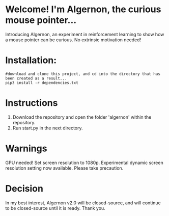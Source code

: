 # Welcome! I'm Algernon, the curious mouse pointer...
Introducing Algernon, an experiment in reinforcement learning to show how a mouse pointer can be curious. No extrinsic motivation needed!

# Installation:
```
#download and clone this project, and cd into the directory that has been created as a result...
pip3 install -r dependencies.txt
```
# Instructions
1. Download the repository and open the folder 'algernon' within the repository.
2. Run start.py in the next directory.

# Warnings
GPU needed!
Set screen resolution to 1080p.
Experimental dynamic screen resolution setting now available. Please take precaution.

# Decision
In my best interest, Algernon v2.0 will be closed-source, and will continue to be closed-source until it is ready. Thank you.
